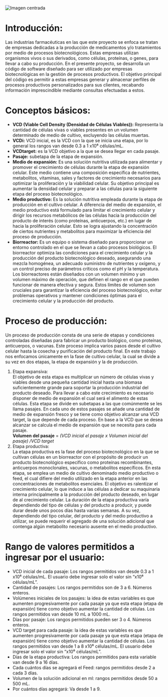 <img src="https://i.ibb.co/LP2rwFw/oie-transparent.png" alt="Imagen centrada">
<h1>Introducción:</h1>
Las industrias farmacéuticas en las que este proyecto se enfoca se tratan de empresas dedicadas a la producción de medicamentos y/o tratamientos por medio de procesos biotecnológicos. 
Estas empresas utilizan organismos vivos o sus derivados, como células, proteínas, o genes, para llevar a cabo su producción.
En el presente proyecto, se desarrolla un código de software diseñado para ser utilizado por empresas biotecnológicas en la gestión de procesos productivos. 
El objetivo principal del código es permitir a estas empresas generar y almacenar perfiles de procesos productivos personalizados para sus clientes, recabando información imprescindible mediante consultas efectuadas a estos.
<h1>Conceptos básicos:</h1>
<ul>
<li><b>VCD (Viable Cell Density (Densidad de Células Viables)):</b> Representa la cantidad de células vivas o viables presentes en un volumen determinado de medio de cultivo, excluyendo las células muertas.</li>
<li><b>VCDi:</b> VCD inicial, es la VCD con la que se inicia una etapa, por lo general los rangos van desde 0.3 a 1 x10⁶ células/mL.</li>
<li><b>VCDtarget:</b> es la VCD objetivo a la que se desea llegar en cada pasaje.</li>
<li><b>Pasaje:</b> subetapa de la etapa de expansión.</li>
<li><b>Medio de expansión:</b> Es una solución nutritiva utilizada para alimentar y promover el crecimiento de células durante la etapa de expansión celular. Este medio contiene una composición específica de nutrientes, metabolitos, vitaminas, sales y factores de crecimiento necesarios para optimizar la proliferación y la viabilidad celular. Su objetivo principal es aumentar la densidad celular y preparar a las células para la siguiente etapa del proceso biotecnológico.</li>
<li><b>Medio productivo:</b> Es la solución nutritiva empleada durante la etapa de producción en el cultivo celular. A diferencia del medio de expansión, el medio productivo está formulado para limitar el crecimiento celular y dirigir los recursos metabólicos de las células hacia la producción del producto de interés (como proteínas, anticuerpos, etc.) en lugar de hacia la proliferación celular. Esto se logra ajustando la concentración de ciertos nutrientes y metabolitos para maximizar la eficiencia del proceso de producción.</li>
<li><b>Biorreactor:</b> Es un equipo o sistema diseñado para proporcionar un entorno controlado en el que se llevan a cabo procesos biológicos. El biorreactor optimiza las condiciones para el crecimiento celular y la producción del producto biotecnológico deseado, asegurando una mezcla homogénea, un adecuado suministro de nutrientes y oxígeno, y un control preciso de parámetros críticos como el pH y la temperatura. 
Los biorreactores están diseñados con un volumen mínimo y un volumen máximo de operación, que definen el rango en el que pueden funcionar de manera efectiva y segura. Estos límites de volumen son cruciales para garantizar la eficiencia del proceso biotecnológico, evitar problemas operativos y mantener condiciones óptimas para el crecimiento celular y la producción del producto.</li>
</ul>
<h1>Proceso de producción:</h1>
Un proceso de producción consta de una serie de etapas y condiciones controladas diseñadas para fabricar un producto biológico, como proteínas, anticuerpos, o vacunas. Este proceso implica varios pasos desde el cultivo celular hasta la cosecha y purificación del producto final.
En este trabajo nos enfocamos únicamente en la fase de cultivo celular, la cual se divide a su vez en dos etapas, la etapa de expansión y la de producción.
<ol>
<li>Etapa expansiva:</li>
El objetivo de esta etapa es multiplicar un número de células vivas y viables desde una pequeña cantidad inicial hasta una biomasa suficientemente grande para soportar la producción industrial del producto deseado. 
Para llevar a cabo este crecimiento es necesario disponer de medio de expansión el cual será el alimento de estas células. 
Esta etapa se divide en subetapas a las que comúnmente se les llama pasajes. En cada uno de estos pasajes se añade una cantidad de medio de expansión fresco y se tiene como objetivo alcanzar una VCD target, la que depende de cada proceso. 
En base a la VCD que se desea alcanzar se calcula el medio de expansión que se necesita para cada pasaje.
<br>
<b>Volumen del pasaje</b> = <i>(VCD inicial el pasaje x Volumen inicial del pasaje) /VCD target</i>
<br>
<li>Etapa productiva:</li>
La etapa productiva es la fase del proceso biotecnológico en la que se cultivan células en un biorreactor con el propósito de producir un producto biotecnológico específico como proteínas recombinantes, anticuerpos monoclonales, vacunas, o metabolitos específicos. 
En esta etapa, se emplea un medio de cultivo denominado medio productivo o feed, el cual difiere del medio utilizado en la etapa anterior en las concentraciones de metabolitos esenciales. El objetivo es ralentizar el crecimiento celular, lo que induce a las células a dedicar su maquinaria interna principalmente a la producción del producto deseado, en lugar de al crecimiento celular. 
La duración de la etapa productiva varía dependiendo del tipo de células y del producto a producir, y puede durar desde unos pocos días hasta varias semanas.
A su vez, dependiendo del tipo celular, del producto y del medio productivo a utilizar, se puede requerir el agregado de una solución adicional que contenga algún metabolito necesario ausente en el medio productivo.
</ol>
<h1>Rango de valores permitidos a ingresar por el usuario:</h1>
<ul>
<li>VCD inicial de cada pasaje: Los rangos permitidos van desde 0.3 a 1 x10⁶ células/mL. El usuario debe ingresar solo el valor sin “x10⁶ células/mL”.</li>
<li>Cantidad de pasajes: Los rangos permitidos son de 3 a 6. Números enteros.</li>
<li>Volúmenes iniciales de los pasajes: la idea de estas variables es que aumenten progresivamente por cada pasaje ya que esta etapa (etapa de expansión) tiene como objetivo aumentar la cantidad de células. Los rangos permitidos van desde 10 mL a 1000 mL.</li>
<li>Días por pasaje: Los rangos permitidos pueden ser 3 o 4. Números enteros.</li>
<li>VCD target para cada pasaje: la idea de estas variables es que aumenten progresivamente por cada pasaje ya que esta etapa (etapa de expansión) tiene como objetivo aumentar la cantidad de células. Los rangos permitidos van desde 1 a 8 x10⁶ células/mL. El usuario debe ingresar solo el valor sin “x10⁶ células/mL”.</li>
<li>Días de la etapa productiva: Los rangos permitidos para esta variable van desde 9 a 16 días.</li>
<li>Cada cuántos días se agregará el Feed: rangos permitidos desde 2 a cada 3 días.</li>
<li>Volumen de la solución adicional en ml: rangos permitidos desde 50 a 500 mL.</li>
<li>Por cuántos días agregará: Va desde 1 a 9.</li>
</ul>
